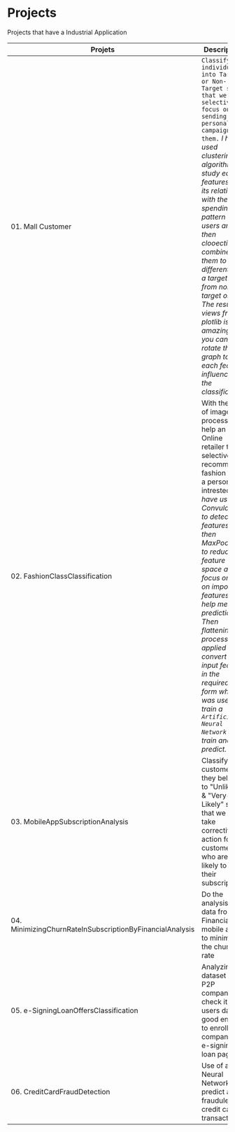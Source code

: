 # Projects
Projects that have a Industrial Application

|Projets|Description|
|--- |--- |
|01. Mall Customer|`Classify a individual into Target or Non-Target so that we can selectively focus on sending personalized campaign to them.` *I have used clustering algorithms to study each features and its relation with the spending pattern of users and then clooectively combined them to differentiate a target user from non target one. The results views from plotlib is amazing as you can rotate the graph to see each feature influence on the classification*|
|02. FashionClassClassification| With the help of image processing, help an Online retailer to selectively recommend fashion items a person is intrested in. *I have used Convulation to detect features and then MaxPooling to reduce the feature space and focus only on important features that help me in prediction. Then flattening process was applied to convert the input feature in the required form which was used to train a `Artificial Neural Network` to train and predict.*|
|03. MobileAppSubscriptionAnalysis|Classify the customer if they belong to "Unlikely" & "Very-Likely" so that we can take corrective action for customer who are likely to end their subscription|
|04. MinimizingChurnRateInSubscriptionByFinancialAnalysis| Do the analysis of data from a Financial mobile app to minimize the churn rate|
|05. e-SigningLoanOffersClassification|Analyzing dataset from P2P company to check its users data is good enough to enroll our companies e-signing loan page|
|06. CreditCardFraudDetection|Use of a Neural Network to predict a fraudulent credit card transaction|
